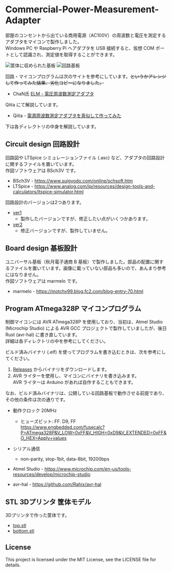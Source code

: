 # Commercial-Power-Measurement-Adapter

部屋のコンセントから出ている商用電源（AC100V）の周波数と電圧を測定するアダプタをマイコンで製作しました。  
Windows PC や Raspberry Pi へアダプタを USB 接続すると、仮想 COM ポートとして認識され、測定値を取得することができます。

![筐体に収められた基板](./img/P5040030.JPG)
![回路基板](./img/P5040013.JPG)

回路・マイコンプログラムは次のサイトを参考にしています。~~というかアレンジして作ってみた結果、劣化コピーになりました。~~  
* ChaN氏 [ELM - 電圧周波数測定アダプタ](http://elm-chan.org/works/lvfm/report_j.html)

Qiita にて解説しています。
* Qiita - [電源周波数測定アダプタを真似して作ってみた](https://qiita.com/BerandaMegane/items/4fd927695e5ca32714c5)

下は各ディレクトリの中身を解説しています。

## Circuit design 回路設計 

回路図や LTSpice シミュレーションファイル (.asc) など、アダプタの回路設計に関するファイルを置いています。  
作図ソフトウェアは BSch3V です。

* BSch3V - https://www.suigyodo.com/online/schsoft.htm
* LTSpice - https://www.analog.com/jp/resources/design-tools-and-calculators/ltspice-simulator.html

回路設計のバージョンは2つあります。

* [ver1](https://github.com/BerandaMegane/Commercial-Power-Measurement-Adapter/tree/main/CircuitDesign/ver1)
  * 製作したバージョンですが、修正したい点がいくつかあります。
* [ver2](https://github.com/BerandaMegane/Commercial-Power-Measurement-Adapter/tree/main/CircuitDesign/ver2)
  * 修正バージョンですが、製作していません。

## Board design 基板設計

ユニバーサル基板（秋月電子通商 B 基板）で製作しました。部品の配置に関するファイルを置いています。画像に載っていない部品も多いので、あんまり参考にはなりません。  
作図ソフトウェアは marmelo です。

* marmelo - https://motchy99.blog.fc2.com/blog-entry-70.html

## Program ATmega328P マイコンプログラム

制御マイコンには AVR ATmega328P を使用しており、当初は、Atmel Studio (Microchip Studio) による AVR GCC プロジェクトで製作していましたが、後日 Rust (avr-hal) に書き直しています。  
詳細は各ディレクトリの中を参考にしてください。

ビルド済みバイナリ (.elf) を使ってプログラムを書き込むときは、次を参考にしてください。

1. [Releases](https://github.com/BerandaMegane/Commercial-Power-Measurement-Adapter/releases) からバイナリをダウンロードします。
1. AVR ライターを使用し、マイコンにバイナリを書き込みます。  
AVR ライターは Arduino があれば自作することもできます。

なお、ビルド済みバイナリは、公開している回路基板で動作させる前提であり、その他の条件は次の通りです。
* 動作クロック 20MHz
  * ヒューズビット: FF. D9, FF  
  https://www.engbedded.com/fusecalc?P=ATmega328P&V_LOW=0xFF&V_HIGH=0xD9&V_EXTENDED=0xFF&O_HEX=Apply+values
* シリアル通信
  * non-parity, stop-1bit, data-8bit, 19200bps 

* Atmel Studio - https://www.microchip.com/en-us/tools-resources/develop/microchip-studio
* avr-hal - https://github.com/Rahix/avr-hal

## STL 3Dプリンタ 筐体モデル

3Dプリンタで作った筐体です。

* [top.stl](./STL/top.stl)
* [bottom.stl](./STL/bottom.stl)

## License
This project is licensed under the MIT License, see the LICENSE file for details.
